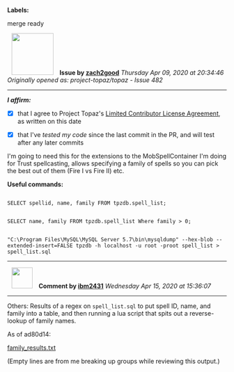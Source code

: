 **Labels:**

merge ready



<a href="https://github.com/zach2good"><img src="https://avatars3.githubusercontent.com/u/1389729?v=4" width="96" height="96" hspace="10"></img></a> **Issue by [zach2good](https://github.com/zach2good)**
_Thursday Apr 09, 2020 at 20:34:46_
_Originally opened as: project-topaz/topaz - Issue 482_

----

<!-- place 'x' mark between square [] brackets to affirm: -->
**_I affirm:_**
- [x] that I agree to Project Topaz's [Limited Contributor License Agreement](http://project-topaz.com/blob/release/CONTRIBUTOR_AGREEMENT.md), as written on this date
- [x] that I've _tested my code_ since the last commit in the PR, and will test after any later commits

I'm going to need this for the extensions to the MobSpellContainer I'm doing for Trust spellcasting, allows specifying a family of spells so you can pick the best out of them (Fire I vs Fire II) etc.

**Useful commands:**
```
SELECT spellid, name, family FROM tpzdb.spell_list;
```
```
SELECT name, family FROM tpzdb.spell_list Where family > 0;
```
```
"C:\Program Files\MySQL\MySQL Server 5.7\bin\mysqldump" --hex-blob --extended-insert=FALSE tpzdb -h localhost -u root -proot spell_list > spell_list.sql
```



----
<a href="https://github.com/ibm2431"><img src="https://avatars3.githubusercontent.com/u/13112942?v=4" width="48" height="48" hspace="10"></img></a> **Comment by [ibm2431](https://github.com/ibm2431)**
_Wednesday Apr 15, 2020 at 15:36:07_

----

Others: Results of a regex on `spell_list.sql` to put spell ID, name, and family into a table, and then running a lua script that spits out a reverse-lookup of family names.

As of ad80d14:
[family_results.txt](https://github.com/project-topaz/topaz/files/4482140/family_results.txt)
(Empty lines are from me breaking up groups while reviewing this output.)
